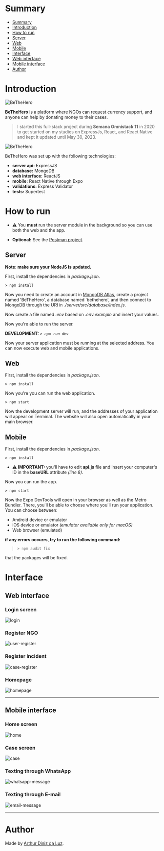 # Summary

- [Summary](#summary)
- [Introduction](#introduction)
- [How to run](#how-to-run)
- [Server](#server)
- [Web](#web)
- [Mobile](#mobile)
- [Interface](#interface)
- [Web interface](#web-interface)
- [Mobile interface](#mobile-interface)
- [Author](#author)

# Introduction

![BeTheHero](./images/logo.svg)

**BeTheHero** is a platform where NGOs can request currency support, and anyone can help by donating money to their cases.

> I started this full-stack project during **Semana Omnistack 11** in 2020 to get started on my studies on ExpressJs, React, and React Native and kept it updated until May 30, 2023.

![BeTheHero](./images/banner.png)

BeTheHero was set up with the following technologies:

- **server api:** ExpressJS
- **database:** MongoDB
- **web interface:** ReactJS
- **mobile:** React Native through Expo
- **validations:** Express Validator
- **tests:** Supertest

# How to run

- ⚠️ You **must** run the server module in the background so you can use both the web and the app.

- **Optional:** See the [Postman project](https://www.postman.com/arthurdiluz-team/workspace/bethehero).

## Server

**Note: make sure your NodeJS is updated.**

First, install the dependencies in _package.json_.

`> npm install`

Now you need to create an account in [MongoDB Atlas](https://cloud.mongodb.com/), create a project named 'BeTheHero', a database named 'bethehero', and then connect to MongoDB through the URI in _./server/src/database/index.js_.

Now create a file named _.env_ based on _.env.example_ and insert your values.

Now you're able to run the server.

**DEVELOPMENT:** _`> npm run dev`_

Now your server application must be running at the selected address.
You can now execute web and mobile applications.

## Web

First, install the dependencies in _package.json_.

`> npm install`

Now you're you can run the web application.

`> npm start`

Now the development server will run, and the addresses of your application will appear on Terminal.
The website will also open automatically in your main browser.

## Mobile

First, install the dependencies in _package.json_.

`> npm install`

- ⚠️ **IMPORTANT:** you'll have to edit **api.js** file and insert your computer's ID in the **baseURL** attribute _(line 8)_.

Now you can run the app.

`> npm start`

Now the Expo DevTools will open in your browser as well as the Metro Bundler.
There, you'll be able to choose where you'll run your application.
You can choose between:

- Android device or emulator
- iOS device or emulator _(emulator available only for macOS)_
- Web browser (emulated)

**if any errors occurrs, try to run the following command:**

> `> npm audit fix`

that the packages will be fixed.

# Interface

## Web interface

### **Login screen**

![login](./images/web/login.png)

### **Register NGO**

![user-register](./images/web/register-ngo.png)

### **Register Incident**

![case-register](./images/web/register-case.png)

### **Homepage**

![homepage](./images/web/homepage.png)

---

## Mobile interface

### **Home screen**

![home](./images/mobile/homepage.PNG)

### **Case screen**

![case](./images/mobile/case.PNG)

### **Texting through WhatsApp**

![whatsapp-message](./images/mobile/case-whatsapp-message.PNG)

### **Texting through E-mail**

![email-message](./images/mobile/case-email-message.PNG)

---

# Author

Made by [Arthur Diniz da Luz](https://arthurdiluz.github.io/).
